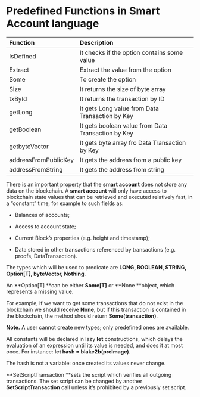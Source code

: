 # Predefined Functions in Smart Account language

| Function | Description |
| :--- | :--- |
| IsDefined | It checks if the option contains some value |
| Extract | Extract the value from the option |
| Some | To create the option |
| Size | It returns the size of byte array |
| txById | It returns the transaction by ID |
| getLong | It gets Long value from Data Transaction by Key |
| getBoolean | It gets boolean value from Data Transaction by Key |
| getbyteVector | It gets byte array fro Data Transaction by Key |
| addressFromPublicKey | It gets the address from a public key |
| addressFromString | It gets the address from string |

There is an important property that the **smart account** does not store any data on the blockchain. A **smart account** will only have access to blockchain state values that can be retrieved and executed relatively fast, in a “constant” time, for example to such fields as:

* Balances of accounts;

* Access to account state;

* Current Block’s properties \(e.g. height and timestamp\);

* Data stored in other transactions referenced by transactions \(e.g. proofs, DataTransaction\).

The types which will be used to predicate are **LONG, BOOLEAN, STRING, Option\[T\], byteVector, Nothing**.

An **Option\[T\] **can be either **Some\[T\]** or **None **object, which represents a missing value.

For example, if we want to get some transactions that do not exist in the blockchain we should receive **None**, but if this transaction is contained in the blockchain, the method should return **Some\(transaction\)**.

**Note.** A user cannot create new types; only predefined ones are available.

All constants will be declared in lazy **let** constructions, which delays the evaluation of an expression until its value is needed, and does it at most once. For instance: **let hash = blake2b\(preImage\)**.

The hash is not a variable: once created its values never change.

**SetScriptTransaction **sets the script which verifies all outgoing transactions. The set script can be changed by another **SetScriptTransaction** call unless it’s prohibited by a previously set script.





